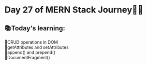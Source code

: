 # Day 27 of MERN Stack Journey🍂✅
## 📚Today's learning:
🔹CRUD operations in DOM  
🔹getAttributes and setAttributes  
🔹append() and prepend()  
🔹DocumentFragment()
